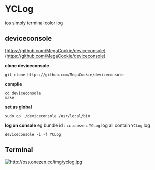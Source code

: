 # YCLog
ios simply terminal color log

## deviceconsole
[https://github.com/MegaCookie/deviceconsole](https://github.com/MegaCookie/deviceconsole)

**clone deviceconsole**

```
git clone https://github.com/MegaCookie/deviceconsole
```
**complie**

```
cd deviceconsole
make
```
**set as global**

```
sudo cp ./deviceconsole /usr/local/bin
```
**log on console**
eg bundle id : `cc.onezen.YCLog`
log all contain `YCLog` log

```
deviceconsole -i -f YCLog
```
## Terminal
![http://oss.onezen.cc/img/yclog.jpg
](http://oss.onezen.cc/img/yclog.jpg
)


